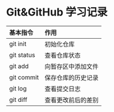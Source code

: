 # Git&GitHub 学习记录

| 基本指令   | 作用               |
| :--------- | :----------------- |
| git init   | 初始化仓库         |
| git status | 查看仓库状态       |
| git add    | 向暂存区中添加文件 |
| git commit | 保存仓库的历史记录 |
| git log    | 查看提交日志       |
| git diff   | 查看更改前后的差别 |

